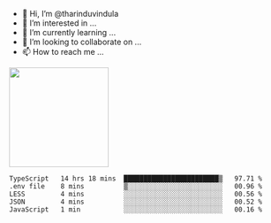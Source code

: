 - 👋 Hi, I’m @tharinduvindula
- 👀 I’m interested in ...
- 🌱 I’m currently learning ...
- 💞️ I’m looking to collaborate on ...
- 📫 How to reach me ...

<!---
tharinduvindula/tharinduvindula is a ✨ special ✨ repository because its `README.md` (this file) appears on your GitHub profile.
You can click the Preview link to take a look at your changes.
--->

<img height="180em" src="https://github-readme-stats.vercel.app/api?username=tharinduvindula&show_icons=true&hide_border=false&&count_private=true&include_all_commits=true" />


<!--START_SECTION:waka-->
```text
TypeScript   14 hrs 18 mins  ████████████████████████▒   97.71 % 
.env file    8 mins          ▒░░░░░░░░░░░░░░░░░░░░░░░░   00.96 % 
LESS         4 mins          ░░░░░░░░░░░░░░░░░░░░░░░░░   00.56 % 
JSON         4 mins          ░░░░░░░░░░░░░░░░░░░░░░░░░   00.52 % 
JavaScript   1 min           ░░░░░░░░░░░░░░░░░░░░░░░░░   00.16 % 
```
<!--END_SECTION:waka-->
